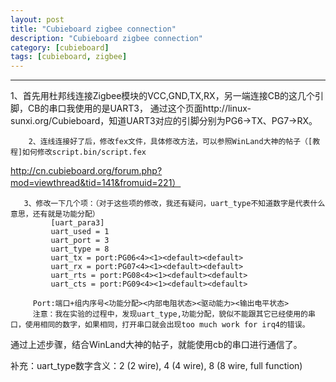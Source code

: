 ```yaml
---
layout: post
title: "Cubieboard zigbee connection"
description: "Cubieboard zigbee connection"
category: [cubieboard]
tags: [cubieboard, zigbee]
---
```


---------------------------------------
1、首先用杜邦线连接Zigbee模块的VCC,GND,TX,RX，另一端连接CB的这几个引脚，CB的串口我使用的是UART3，
通过这个页面http://linux-sunxi.org/Cubieboard，知道UART3对应的引脚分别为PG6->TX、PG7->RX。

        2、连线连接好了后，修改fex文件，具体修改方法，可以参照WinLand大神的帖子（[教程]如何修改script.bin/script.fex
http://cn.cubieboard.org/forum.php?mod=viewthread&tid=141&fromuid=221）

       3、修改一下几个项：（对于这些项的修改，我还有疑问，uart_type不知道数字是代表什么意思，还有就是功能分配）
             [uart_para3]
             uart_used = 1
             uart_port = 3
             uart_type = 8
             uart_tx = port:PG06<4><1><default><default>
             uart_rx = port:PG07<4><1><default><default>
             uart_rts = port:PG08<4><1><default><default>
             uart_cts = port:PG09<4><1><default><default>

         Port:端口+组内序号<功能分配><内部电阻状态><驱动能力><输出电平状态>
         注意：我在实验的过程中，发现uart_type,功能分配，貌似不能跟其它已经使用的串口，使用相同的数字，如果相同，打开串口就会出现too much work for irq4的错误。


通过上述步骤，结合WinLand大神的帖子，就能使用cb的串口进行通信了。

补充：uart_type数字含义：2 (2 wire), 4 (4 wire), 8 (8 wire, full function)
